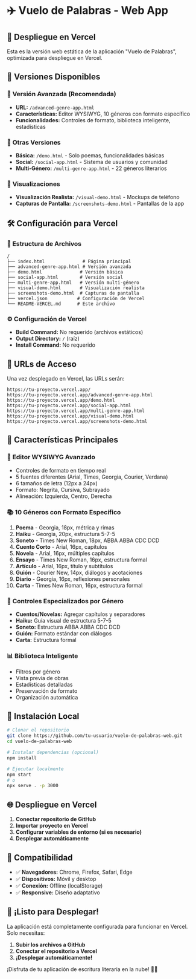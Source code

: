 # ✈️ Vuelo de Palabras - Web App

## 🚀 Despliegue en Vercel

Esta es la versión web estática de la aplicación "Vuelo de Palabras", optimizada para despliegue en Vercel.

## 📱 Versiones Disponibles

### 🎨 **Versión Avanzada (Recomendada)**
- **URL:** `/advanced-genre-app.html`
- **Características:** Editor WYSIWYG, 10 géneros con formato específico
- **Funcionalidades:** Controles de formato, biblioteca inteligente, estadísticas

### 📱 **Otras Versiones**
- **Básica:** `/demo.html` - Solo poemas, funcionalidades básicas
- **Social:** `/social-app.html` - Sistema de usuarios y comunidad
- **Multi-Género:** `/multi-genre-app.html` - 22 géneros literarios

### 🎨 **Visualizaciones**
- **Visualización Realista:** `/visual-demo.html` - Mockups de teléfono
- **Capturas de Pantalla:** `/screenshots-demo.html` - Pantallas de la app

## 🛠️ Configuración para Vercel

### 📁 Estructura de Archivos
```
/
├── index.html              # Página principal
├── advanced-genre-app.html # Versión avanzada
├── demo.html              # Versión básica
├── social-app.html        # Versión social
├── multi-genre-app.html   # Versión multi-género
├── visual-demo.html       # Visualización realista
├── screenshots-demo.html  # Capturas de pantalla
├── vercel.json           # Configuración de Vercel
└── README-VERCEL.md      # Este archivo
```

### ⚙️ Configuración de Vercel
- **Build Command:** No requerido (archivos estáticos)
- **Output Directory:** `/` (raíz)
- **Install Command:** No requerido

## 🚀 URLs de Acceso

Una vez desplegado en Vercel, las URLs serán:
```
https://tu-proyecto.vercel.app/
https://tu-proyecto.vercel.app/advanced-genre-app.html
https://tu-proyecto.vercel.app/demo.html
https://tu-proyecto.vercel.app/social-app.html
https://tu-proyecto.vercel.app/multi-genre-app.html
https://tu-proyecto.vercel.app/visual-demo.html
https://tu-proyecto.vercel.app/screenshots-demo.html
```

## 🎯 Características Principales

### 📝 **Editor WYSIWYG Avanzado**
- Controles de formato en tiempo real
- 5 fuentes diferentes (Arial, Times, Georgia, Courier, Verdana)
- 6 tamaños de letra (12px a 24px)
- Formato: Negrita, Cursiva, Subrayado
- Alineación: Izquierda, Centro, Derecha

### 📚 **10 Géneros con Formato Específico**
1. **Poema** - Georgia, 18px, métrica y rimas
2. **Haiku** - Georgia, 20px, estructura 5-7-5
3. **Soneto** - Times New Roman, 18px, ABBA ABBA CDC DCD
4. **Cuento Corto** - Arial, 16px, capítulos
5. **Novela** - Arial, 16px, múltiples capítulos
6. **Ensayo** - Times New Roman, 16px, estructura formal
7. **Artículo** - Arial, 16px, título y subtítulos
8. **Guión** - Courier New, 14px, diálogos y acotaciones
9. **Diario** - Georgia, 16px, reflexiones personales
10. **Carta** - Times New Roman, 16px, estructura formal

### 🎨 **Controles Especializados por Género**
- **Cuentos/Novelas:** Agregar capítulos y separadores
- **Haiku:** Guía visual de estructura 5-7-5
- **Soneto:** Estructura ABBA ABBA CDC DCD
- **Guión:** Formato estándar con diálogos
- **Carta:** Estructura formal

### 📊 **Biblioteca Inteligente**
- Filtros por género
- Vista previa de obras
- Estadísticas detalladas
- Preservación de formato
- Organización automática

## 🔧 Instalación Local

```bash
# Clonar el repositorio
git clone https://github.com/tu-usuario/vuelo-de-palabras-web.git
cd vuelo-de-palabras-web

# Instalar dependencias (opcional)
npm install

# Ejecutar localmente
npm start
# o
npx serve . -p 3000
```

## 🌐 Despliegue en Vercel

1. **Conectar repositorio de GitHub**
2. **Importar proyecto en Vercel**
3. **Configurar variables de entorno (si es necesario)**
4. **Desplegar automáticamente**

## 📱 Compatibilidad

- ✅ **Navegadores:** Chrome, Firefox, Safari, Edge
- ✅ **Dispositivos:** Móvil y desktop
- ✅ **Conexión:** Offline (localStorage)
- ✅ **Responsive:** Diseño adaptativo

## 🎉 ¡Listo para Desplegar!

La aplicación está completamente configurada para funcionar en Vercel. Solo necesitas:

1. **Subir los archivos a GitHub**
2. **Conectar el repositorio a Vercel**
3. **¡Desplegar automáticamente!**

¡Disfruta de tu aplicación de escritura literaria en la nube! 📱✨
